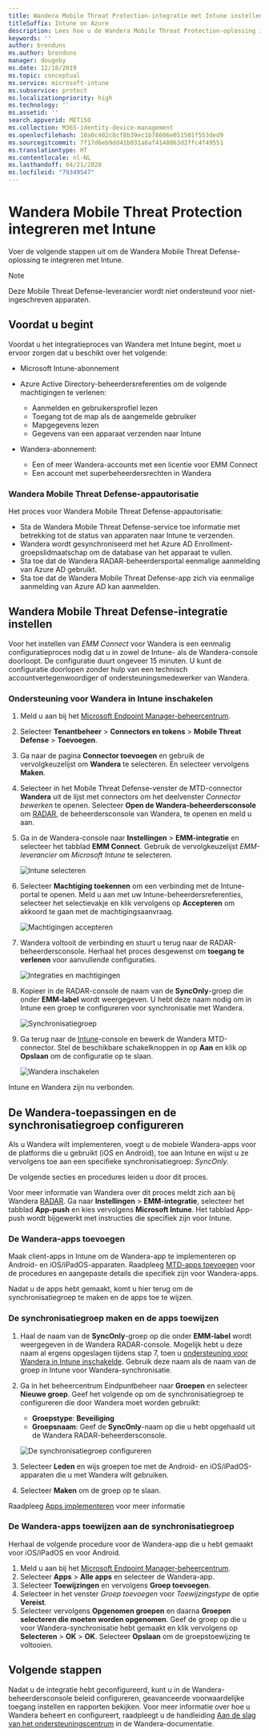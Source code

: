 ```yaml
---
title: Wandera Mobile Threat Protection-integratie met Intune instellen
titleSuffix: Intune on Azure
description: Lees hoe u de Wandera Mobile Threat Protection-oplossing instelt met Microsoft Intune om toegang tot uw bedrijfsbronnen met mobiele apparaten te beheren.
keywords: ''
author: brenduns
ms.author: brenduns
manager: dougeby
ms.date: 12/18/2019
ms.topic: conceptual
ms.service: microsoft-intune
ms.subservice: protect
ms.localizationpriority: high
ms.technology: ''
ms.assetid: ''
search.appverid: MET150
ms.collection: M365-identity-device-management
ms.openlocfilehash: 10a0c402c8cf8b39ec1b78606e051501f553ded9
ms.sourcegitcommit: 7f17d6eb9dd41b031a6af4148863d2ffc4f49551
ms.translationtype: HT
ms.contentlocale: nl-NL
ms.lasthandoff: 04/21/2020
ms.locfileid: "79349547"
---
```

# <a name="integrate-wandera-mobile-threat-protection-with-intune"></a>Wandera Mobile Threat Protection integreren met Intune  

Voer de volgende stappen uit om de Wandera Mobile Threat Defense-oplossing te integreren met Intune.  

> [!NOTE]
> Deze Mobile Threat Defense-leverancier wordt niet ondersteund voor niet-ingeschreven apparaten.

## <a name="before-you-begin"></a>Voordat u begint  

Voordat u het integratieproces van Wandera met Intune begint, moet u ervoor zorgen dat u beschikt over het volgende:
- Microsoft Intune-abonnement  
- Azure Active Directory-beheerdersreferenties om de volgende machtigingen te verlenen:  
  - Aanmelden en gebruikersprofiel lezen  
  - Toegang tot de map als de aangemelde gebruiker  
  - Mapgegevens lezen  
  - Gegevens van een apparaat verzenden naar Intune  

- Wandera-abonnement:
  - Een of meer Wandera-accounts met een licentie voor EMM Connect  
  - Een account met superbeheerdersrechten in Wandera  
 
### <a name="wandera-mobile-threat-defense-app-authorization"></a>Wandera Mobile Threat Defense-appautorisatie  

Het proces voor Wandera Mobile Threat Defense-appautorisatie:  
- Sta de Wandera Mobile Threat Defense-service toe informatie met betrekking tot de status van apparaten naar Intune te verzenden.  
- Wandera wordt gesynchroniseerd met het Azure AD Enrollment-groepslidmaatschap om de database van het apparaat te vullen.  
- Sta toe dat de Wandera RADAR-beheerdersportal eenmalige aanmelding van Azure AD gebruikt.  
- Sta toe dat de Wandera Mobile Threat Defense-app zich via eenmalige aanmelding van Azure AD kan aanmelden.  


## <a name="set-up-wandera-mobile-threat-defense-integration"></a>Wandera Mobile Threat Defense-integratie instellen  
Voor het instellen van *EMM Connect* voor Wandera is een eenmalig configuratieproces nodig dat u in zowel de Intune- als de Wandera-console doorloopt. De configuratie duurt ongeveer 15 minuten. U kunt de configuratie doorlopen zonder hulp van een technisch accountvertegenwoordiger of ondersteuningsmedewerker van Wandera.  

### <a name="enable-support-for-wandera-in-intune"></a>Ondersteuning voor Wandera in Intune inschakelen

1. Meld u aan bij het [Microsoft Endpoint Manager-beheercentrum](https://go.microsoft.com/fwlink/?linkid=2109431).
2. Selecteer **Tenantbeheer** > **Connectors en tokens** > **Mobile Threat Defense** > **Toevoegen**.
3. Ga naar de pagina **Connector toevoegen** en gebruik de vervolgkeuzelijst om **Wandera** te selecteren. En selecteer vervolgens **Maken**.  
4. Selecteer in het Mobile Threat Defense-venster de MTD-connector **Wandera** uit de lijst met connectors om het deelvenster *Connector bewerken* te openen. Selecteer **Open de Wandera-beheerdersconsole** om [RADAR](https://radar.wandera.com/login), de beheerdersconsole van Wandera, te openen en meld u aan. 
5. Ga in de Wandera-console naar **Instellingen** > **EMM-integratie** en selecteer het tabblad **EMM Connect**. Gebruik de vervolgkeuzelijst *EMM-leverancier* om *Microsoft Intune* te selecteren.

   ![Intune selecteren](./media/wandera-mtd-connector-integration/set-up-intune-in-radar.png)

6. Selecteer **Machtiging toekennen** om een verbinding met de Intune-portal te openen. Meld u aan met uw Intune-beheerdersreferenties, selecteer het selectievakje en klik vervolgens op **Accepteren** om akkoord te gaan met de machtigingsaanvraag.  

   ![Machtigingen accepteren](./media/wandera-mtd-connector-integration/permissions.png) 

7. Wandera voltooit de verbinding en stuurt u terug naar de RADAR-beheerdersconsole. Herhaal het proces desgewenst om **toegang te verlenen** voor aanvullende configuraties.  

   ![Integraties en machtigingen](./media/wandera-mtd-connector-integration/integrations-and-permissions.png) 

8. Kopieer in de RADAR-console de naam van de **SyncOnly**-groep die onder **EMM-label** wordt weergegeven. U hebt deze naam nodig om in Intune een groep te configureren voor synchronisatie met Wandera.

   ![Synchronisatiegroep](./media/wandera-mtd-connector-integration/sync-group-name.png) 

9. Ga terug naar de [Intune](https://go.microsoft.com/fwlink/?linkid=2090973)-console en bewerk de Wandera MTD-connector. Stel de beschikbare schakelknoppen in op **Aan** en klik op **Opslaan** om de configuratie op te slaan.  

   ![Wandera inschakelen](./media/wandera-mtd-connector-integration/enable-wandera.png) 

Intune en Wandera zijn nu verbonden.  

## <a name="configure-the-wandera-applications-and-synchronization-group"></a>De Wandera-toepassingen en de synchronisatiegroep configureren  
Als u Wandera wilt implementeren, voegt u de mobiele Wandera-apps voor de platforms die u gebruikt (iOS en Android), toe aan Intune en wijst u ze vervolgens toe aan een specifieke synchronisatiegroep: *SyncOnly*. 

De volgende secties en procedures leiden u door dit proces.

Voor meer informatie van Wandera over dit proces meldt zich aan bij Wandera [RADAR](https://radar.wandera.com/login). Ga naar **Instellingen** > **EMM-integratie**, selecteer het tabblad **App-push** en kies vervolgens **Microsoft Intune**. Het tabblad App-push wordt bijgewerkt met instructies die specifiek zijn voor Intune.  

### <a name="add-the-wandera-apps"></a>De Wandera-apps toevoegen  
Maak client-apps in Intune om de Wandera-app te implementeren op Android- en iOS/iPadOS-apparaten. Raadpleeg [MTD-apps toevoegen](mtd-apps-ios-app-configuration-policy-add-assign.md) voor de procedures en aangepaste details die specifiek zijn voor Wandera-apps.  

Nadat u de apps hebt gemaakt, komt u hier terug om de synchronisatiegroep te maken en de apps toe te wijzen.

### <a name="create-the-synchronization-group-and-assign-the-apps"></a>De synchronisatiegroep maken en de apps toewijzen

1. Haal de naam van de **SyncOnly**-groep op die onder **EMM-label** wordt weergegeven in de Wandera RADAR-console. Mogelijk hebt u deze naam al ergens opgeslagen tijdens stap 7, toen u [ondersteuning voor Wandera in Intune inschakelde](#enable-support-for-wandera-in-intune). Gebruik deze naam als de naam van de groep in Intune voor Wandera-synchronisatie.  

2. Ga in het beheercentrum Eindpuntbeheer naar **Groepen** en selecteer **Nieuwe groep**. Geef het volgende op om de synchronisatiegroep te configureren die door Wandera moet worden gebruikt:
   - **Groepstype**: **Beveiliging**
   - **Groepsnaam**: Geef de **SyncOnly**-naam op die u hebt opgehaald uit de Wandera RADAR-beheerdersconsole.

   ![De synchronisatiegroep configureren](./media/wandera-mtd-connector-integration/configure-sync-group.png)

3. Selecteer **Leden** en wijs groepen toe met de Android- en iOS/iPadOS-apparaten die u met Wandera wilt gebruiken.

4. Selecteer **Maken** om de groep op te slaan.

Raadpleeg [Apps implementeren](../apps/apps-deploy.md) voor meer informatie

### <a name="assign-the-wandera-apps-to-the-synchronization-group"></a>De Wandera-apps toewijzen aan de synchronisatiegroep  
Herhaal de volgende procedure voor de Wandera-app die u hebt gemaakt voor iOS/iPadOS en voor Android.

1. Meld u aan bij het [Microsoft Endpoint Manager-beheercentrum](https://go.microsoft.com/fwlink/?linkid=2109431).
2. Selecteer **Apps** > **Alle apps** en selecteer de Wandera-app.
3. Selecteer **Toewijzingen** en vervolgens **Groep toevoegen**.  
4. Selecteer in het venster *Groep toevoegen* voor *Toewijzingstype* de optie **Vereist**.
5. Selecteer vervolgens **Opgenomen groepen** en daarna **Groepen selecteren die moeten worden opgenomen**. Geef de groep op die u voor Wandera-synchronisatie hebt gemaakt en klik vervolgens op **Selecteren** > **OK** > **OK**. Selecteer **Opslaan** om de groepstoewijzing te voltooien. 

## <a name="next-steps"></a>Volgende stappen  
Nadat u de integratie hebt geconfigureerd, kunt u in de Wandera-beheerdersconsole beleid configureren, geavanceerde voorwaardelijke toegang instellen en rapporten bekijken. Voor meer informatie over hoe u Wandera beheert en configureert, raadpleegt u de handleiding [Aan de slag van het ondersteuningscentrum](https://radar.wandera.com/?return_to=https://wandera.force.com/Customer/s/getting-started) in de Wandera-documentatie. 
